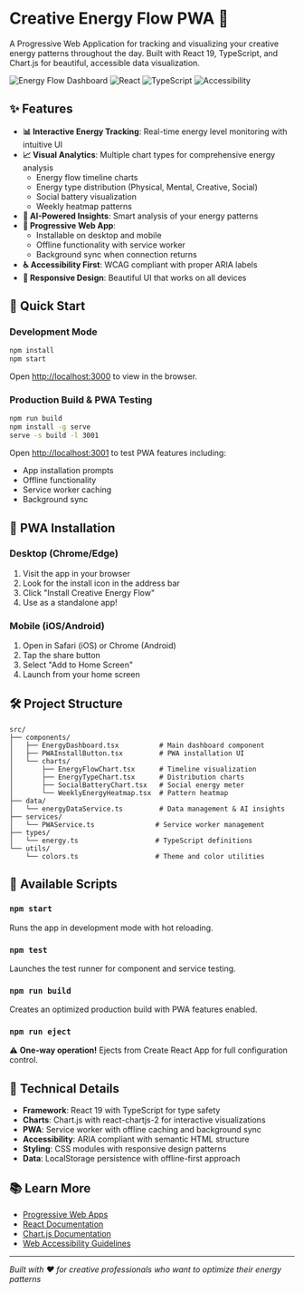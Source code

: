 # Creative Energy Flow PWA 🌟

A Progressive Web Application for tracking and visualizing your creative energy patterns throughout the day. Built with React 19, TypeScript, and Chart.js for beautiful, accessible data visualization.

![Energy Flow Dashboard](https://img.shields.io/badge/Status-PWA_Ready-brightgreen)
![React](https://img.shields.io/badge/React-19-blue)
![TypeScript](https://img.shields.io/badge/TypeScript-Ready-blue)
![Accessibility](https://img.shields.io/badge/A11y-WCAG_Compliant-green)

## ✨ Features

- **📊 Interactive Energy Tracking**: Real-time energy level monitoring with intuitive UI
- **📈 Visual Analytics**: Multiple chart types for comprehensive energy analysis
  - Energy flow timeline charts
  - Energy type distribution (Physical, Mental, Creative, Social)
  - Social battery visualization  
  - Weekly heatmap patterns
- **🧠 AI-Powered Insights**: Smart analysis of your energy patterns
- **📱 Progressive Web App**: 
  - Installable on desktop and mobile
  - Offline functionality with service worker
  - Background sync when connection returns
- **♿ Accessibility First**: WCAG compliant with proper ARIA labels
- **🎨 Responsive Design**: Beautiful UI that works on all devices

## 🚀 Quick Start

### Development Mode
```bash
npm install
npm start
```
Open [http://localhost:3000](http://localhost:3000) to view in the browser.

### Production Build & PWA Testing
```bash
npm run build
npm install -g serve
serve -s build -l 3001
```
Open [http://localhost:3001](http://localhost:3001) to test PWA features including:
- App installation prompts
- Offline functionality
- Service worker caching
- Background sync

## 📱 PWA Installation

### Desktop (Chrome/Edge)
1. Visit the app in your browser
2. Look for the install icon in the address bar
3. Click "Install Creative Energy Flow"
4. Use as a standalone app!

### Mobile (iOS/Android)
1. Open in Safari (iOS) or Chrome (Android)
2. Tap the share button
3. Select "Add to Home Screen"
4. Launch from your home screen

## 🛠 Project Structure

```
src/
├── components/
│   ├── EnergyDashboard.tsx          # Main dashboard component
│   ├── PWAInstallButton.tsx         # PWA installation UI
│   └── charts/
│       ├── EnergyFlowChart.tsx      # Timeline visualization
│       ├── EnergyTypeChart.tsx      # Distribution charts
│       ├── SocialBatteryChart.tsx   # Social energy meter
│       └── WeeklyEnergyHeatmap.tsx  # Pattern heatmap
├── data/
│   └── energyDataService.ts         # Data management & AI insights
├── services/
│   └── PWAService.ts               # Service worker management
├── types/
│   └── energy.ts                   # TypeScript definitions
└── utils/
    └── colors.ts                   # Theme and color utilities
```

## 🎯 Available Scripts

### `npm start`
Runs the app in development mode with hot reloading.

### `npm test`
Launches the test runner for component and service testing.

### `npm run build`
Creates an optimized production build with PWA features enabled.

### `npm run eject`
⚠️ **One-way operation!** Ejects from Create React App for full configuration control.

## 🔧 Technical Details

- **Framework**: React 19 with TypeScript for type safety
- **Charts**: Chart.js with react-chartjs-2 for interactive visualizations  
- **PWA**: Service worker with offline caching and background sync
- **Accessibility**: ARIA compliant with semantic HTML structure
- **Styling**: CSS modules with responsive design patterns
- **Data**: LocalStorage persistence with offline-first approach

## 📚 Learn More

- [Progressive Web Apps](https://web.dev/progressive-web-apps/)
- [React Documentation](https://reactjs.org/)
- [Chart.js Documentation](https://www.chartjs.org/)
- [Web Accessibility Guidelines](https://www.w3.org/WAI/WCAG21/quickref/)

---

*Built with ❤️ for creative professionals who want to optimize their energy patterns*
